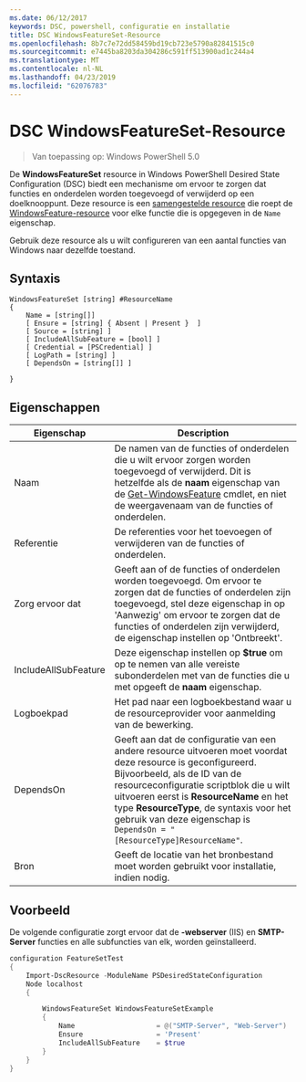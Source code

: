 ```yaml
---
ms.date: 06/12/2017
keywords: DSC, powershell, configuratie en installatie
title: DSC WindowsFeatureSet-Resource
ms.openlocfilehash: 8b7c7e72dd58459bd19cb723e5790a82841515c0
ms.sourcegitcommit: e7445ba8203da304286c591ff513900ad1c244a4
ms.translationtype: MT
ms.contentlocale: nl-NL
ms.lasthandoff: 04/23/2019
ms.locfileid: "62076783"
---
```

# <a name="dsc-windowsfeatureset-resource"></a>DSC WindowsFeatureSet-Resource

> Van toepassing op: Windows PowerShell 5.0

De **WindowsFeatureSet** resource in Windows PowerShell Desired State Configuration (DSC) biedt een mechanisme om ervoor te zorgen dat functies en onderdelen worden toegevoegd of verwijderd op een doelknooppunt.
Deze resource is een [samengestelde resource](../../../resources/authoringResourceComposite.md) die roept de [WindowsFeature-resource](windowsfeatureResource.md) voor elke functie die is opgegeven in de `Name` eigenschap.

Gebruik deze resource als u wilt configureren van een aantal functies van Windows naar dezelfde toestand.

## <a name="syntax"></a>Syntaxis

```
WindowsFeatureSet [string] #ResourceName
{
    Name = [string[]]
    [ Ensure = [string] { Absent | Present }  ]
    [ Source = [string] ]
    [ IncludeAllSubFeature = [bool] ]
    [ Credential = [PSCredential] ]
    [ LogPath = [string] ]
    [ DependsOn = [string[]] ]

}
```

## <a name="properties"></a>Eigenschappen

|  Eigenschap  |  Description   |
|---|---|
| Naam| De namen van de functies of onderdelen die u wilt ervoor zorgen worden toegevoegd of verwijderd. Dit is hetzelfde als de **naam** eigenschap van de [Get-WindowsFeature](https://technet.microsoft.com/en-us/library/jj205469.aspx) cmdlet, en niet de weergavenaam van de functies of onderdelen.|
| Referentie| De referenties voor het toevoegen of verwijderen van de functies of onderdelen.|
| Zorg ervoor dat| Geeft aan of de functies of onderdelen worden toegevoegd. Om ervoor te zorgen dat de functies of onderdelen zijn toegevoegd, stel deze eigenschap in op 'Aanwezig' om ervoor te zorgen dat de functies of onderdelen zijn verwijderd, de eigenschap instellen op 'Ontbreekt'.|
| IncludeAllSubFeature| Deze eigenschap instellen op **$true** om op te nemen van alle vereiste subonderdelen met van de functies die u met opgeeft de **naam** eigenschap.|
| Logboekpad| Het pad naar een logboekbestand waar u de resourceprovider voor aanmelding van de bewerking.|
| DependsOn| Geeft aan dat de configuratie van een andere resource uitvoeren moet voordat deze resource is geconfigureerd. Bijvoorbeeld, als de ID van de resourceconfiguratie scriptblok die u wilt uitvoeren eerst is __ResourceName__ en het type __ResourceType__, de syntaxis voor het gebruik van deze eigenschap is `DependsOn = "[ResourceType]ResourceName"`.|
| Bron| Geeft de locatie van het bronbestand moet worden gebruikt voor installatie, indien nodig.|

## <a name="example"></a>Voorbeeld

De volgende configuratie zorgt ervoor dat de **-webserver** (IIS) en **SMTP-Server** functies en alle subfuncties van elk, worden geïnstalleerd.

```powershell
configuration FeatureSetTest
{
    Import-DscResource -ModuleName PSDesiredStateConfiguration
    Node localhost
    {

        WindowsFeatureSet WindowsFeatureSetExample
        {
            Name                    = @("SMTP-Server", "Web-Server")
            Ensure                  = 'Present'
            IncludeAllSubFeature    = $true
        }
    }
}
```
